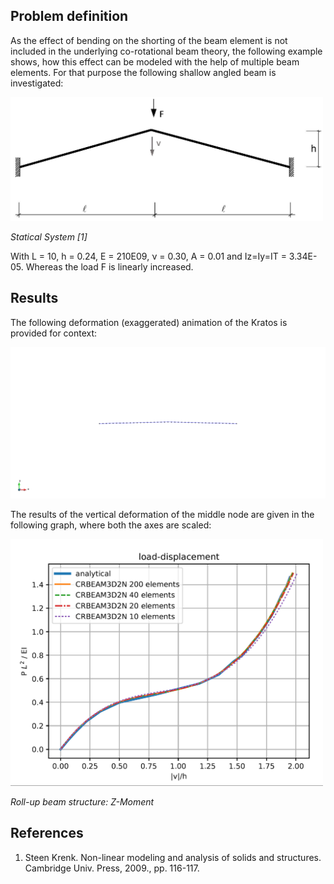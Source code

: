## Problem definition
As the effect of bending on the shorting of the beam element is not included in the underlying co-rotational beam theory, the following example shows, how this effect can be modeled with the help of multiple beam elements. For that purpose the following shallow angled beam is investigated:

<img src="https://github.com/KratosMultiphysics/Documentation/blob/master/Wiki_files/Application_cases/Shallow_angle_beam/shallowbeamSystem.JPG" width="500">

_Statical System [1]_

With L = 10, h = 0.24, E = 210E09, ν = 0.30, A = 0.01 and Iz=Iy=IT = 3.34E-05. Whereas the load F is linearly increased.

## Results

The following deformation (exaggerated) animation of the Kratos is provided for context:

![Open cylinder pullout animation](https://github.com/KratosMultiphysics/Documentation/blob/master/Wiki_files/Application_cases/Shallow_angle_beam/shallowAngleBeam.gif)

The results of the vertical deformation of the middle node are given in the following graph, where both the axes are scaled:

<img src="https://github.com/KratosMultiphysics/Documentation/blob/master/Wiki_files/Application_cases/Shallow_angle_beam/ShallowAngledBeamResult.PNG" width="500">


_Roll-up beam structure: Z-Moment_

## References
1. Steen Krenk. Non-linear modeling and analysis of solids and structures. Cambridge
Univ. Press, 2009., pp. 116-117.
